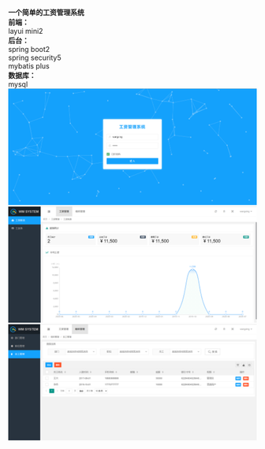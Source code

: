 **一个简单的工资管理系统**  
**前端：**  
layui mini2  
**后台：**  
spring boot2  
spring security5  
mybatis plus  
**数据库：**  
mysql  
![image](https://github.com/mer97/payroll-system/blob/develop/img/1.png?raw=true)
![image](https://github.com/mer97/payroll-system/blob/develop/img/2.png?raw=true)
![image](https://github.com/mer97/payroll-system/blob/develop/img/3.png?raw=true)
